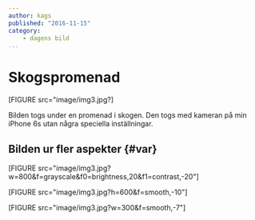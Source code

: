 ```yaml
---
author: kags
published: "2016-11-15"
category:
    - dagens bild
...
```

Skogspromenad
==================================

[FIGURE src="image/img3.jpg?]


Bilden togs under en promenad i skogen. Den togs med kameran på min iPhone 6s utan några speciella inställningar.

<!--more-->




Bilden ur fler aspekter {#var}
-----------------------------------

[FIGURE src="image/img3.jpg?w=800&f=grayscale&f0=brightness,20&f1=contrast,-20"]


[FIGURE src="image/img3.jpg?h=600&f=smooth,-10"]


[FIGURE src="image/img3.jpg?w=300&f=smooth,-7"]
